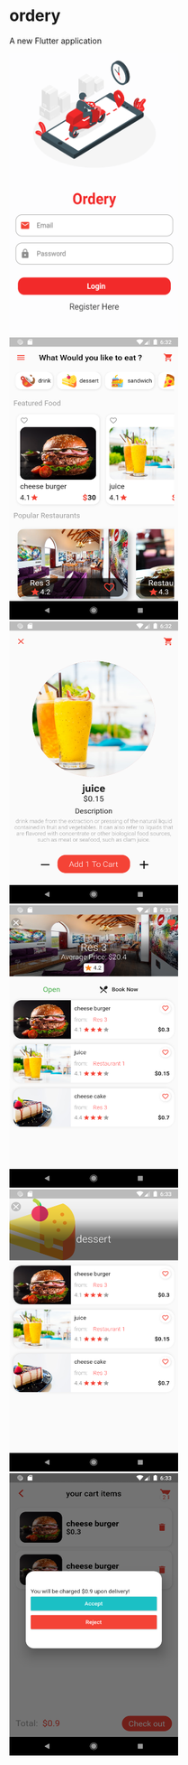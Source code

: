 # ordery

A new Flutter application 
<div height="1500">
<img src="https://github.com/sa20m10ar/ordery/blob/master/screenshots/Screenshot_1598191340.png" width="300" height="500">
<img src="https://github.com/sa20m10ar/ordery/blob/master/screenshots/Screenshot_1599712358.png" width="300" height="500">
<img src="https://github.com/sa20m10ar/ordery/blob/master/screenshots/Screenshot_1599712369.png" width="300" height="500">
<img src="https://github.com/sa20m10ar/ordery/blob/master/screenshots/Screenshot_1599712381.png" width="300" height="500">
<img src="https://github.com/sa20m10ar/ordery/blob/master/screenshots/Screenshot_1599712393.png" width="300" height="500">
<img src="https://github.com/sa20m10ar/ordery/blob/master/screenshots/Screenshot_1599712410.png" width="300" height="500">
</div>
